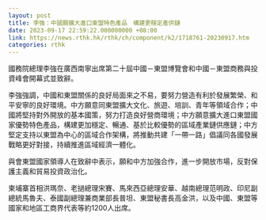 ```yaml
---
layout: post
title: 李強：中國願擴大進口東盟特色產品　構建更穩定產供鏈
date: 2023-09-17 22:59:22.000000000 +08:00
link: https://news.rthk.hk/rthk/ch/component/k2/1718761-20230917.htm
categories: rthk
---
```


國務院總理李強在廣西南寧出席第二十屆中國－東盟博覽會和中國－東盟商務與投資峰會開幕式並致辭。

李強強調，中國和東盟關係的良好局面來之不易，要努力營造有利於發展繁榮、和平安寧的良好環境。中方願意同東盟擴大文化、旅遊、培訓、青年等領域合作；中國將堅持對外開放的基本國策，努力打造良好營商環境；中方願意擴大進口東盟國家優勢特色產品，構建更加穩定、暢通、基於比較優勢的區域產業鏈供應鏈；中方堅定支持以東盟為中心的區域合作架構，將推動共建「一帶一路」倡議同各國發展戰略更好對接，持續推進區域經濟一體化。

與會東盟國家領導人在致辭中表示，願和中方加強合作，進一步開放市場，反對保護主義和貿易投資政治化。

柬埔寨首相洪瑪奈、老撾總理宋賽、馬來西亞總理安華、越南總理范明政、印尼副總統馬魯夫、泰國副總理兼商業部長普坦、東盟秘書長高金洪，以及中國、東盟等國家和地區工商界代表等約1200人出席。
